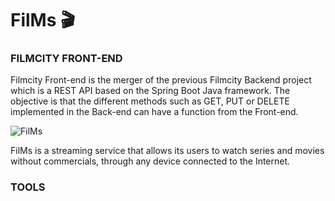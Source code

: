 # FilMs :clapper:

### FILMCITY FRONT-END

Filmcity Front-end is the merger of the previous Filmcity Backend project which is a REST API based on the Spring Boot Java framework. The objective is that the different methods such as GET, PUT or DELETE implemented in the Back-end can have a function from the Front-end.

![FilMs](https://user-images.githubusercontent.com/99267946/163729685-56a2d8d0-1cf0-4c70-88a4-1c0f6df7c4f3.png)


 FilMs is a streaming service that allows its users to watch series and movies without commercials, through any device connected to the Internet.

### TOOLS
